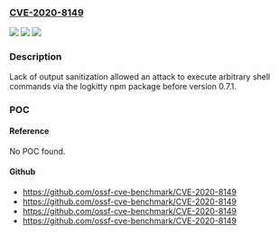 ### [CVE-2020-8149](https://cve.mitre.org/cgi-bin/cvename.cgi?name=CVE-2020-8149)
![](https://img.shields.io/static/v1?label=Product&message=logkitty&color=blue)
![](https://img.shields.io/static/v1?label=Version&message=n%2Fa&color=blue)
![](https://img.shields.io/static/v1?label=Vulnerability&message=Code%20Injection%20(CWE-94)&color=brighgreen)

### Description

Lack of output sanitization allowed an attack to execute arbitrary shell commands via the logkitty npm package before version 0.7.1.

### POC

#### Reference
No POC found.

#### Github
- https://github.com/ossf-cve-benchmark/CVE-2020-8149
- https://github.com/ossf-cve-benchmark/CVE-2020-8149
- https://github.com/ossf-cve-benchmark/CVE-2020-8149
- https://github.com/ossf-cve-benchmark/CVE-2020-8149

